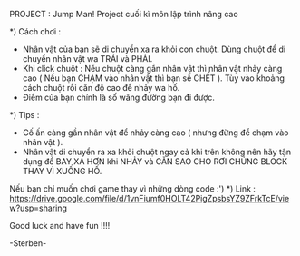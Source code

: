 PROJECT : Jump Man! 
Project cuối kì môn lập trình nâng cao

*) Cách chơi : 
 -  Nhân vật của bạn sẽ di chuyển xa ra khỏi con chuột. Dùng chuột để di chuyển nhân vật wa TRÁI và PHẢI.
 -  Khi click chuột : Nếu chuột càng gần nhân vật thì nhân vật nhảy càng cao ( Nếu bạn CHẠM vào nhân vật thì bạn sẽ CHẾT ). 
                    Tùy vào khoảng cách chuột rồi căn độ cao để nhảy wa hố.
 -  Điểm của bạn chính là số wãng đường bạn đi được.

*) Tips : 
 - Cố ấn càng gần nhân vật để nhảy càng cao ( nhưng đừng để chạm vào nhân vật ).
 - Nhân vật di chuyển ra xa khỏi chuột ngay cả khi trên không nên hãy tận dụng để BAY XA HƠN khi NHẢY và CĂN SAO CHO RƠI CHÚNG BLOCK THAY VÌ XUỐNG HỐ.

Nếu bạn chỉ muốn chơi game thay vì những dòng code :') 
*) Link : https://drive.google.com/file/d/1vnFiumf0HOLT42PigZpsbsYZ9ZFrkTcE/view?usp=sharing

Good luck and have fun !!!!

-Sterben-
